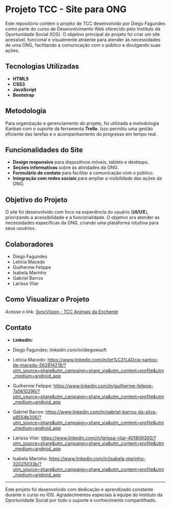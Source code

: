 # Projeto TCC - Site para ONG

Este repositório contém o projeto de TCC desenvolvido por Diego Fagundes como parte do curso de Desenvolvimento Web oferecido pelo Instituto da Oportunidade Social (IOS). O objetivo principal do projeto foi criar um site acessível, funcional e visualmente atraente para atender às necessidades de uma ONG, facilitando a comunicação com o público e divulgando suas ações.

## Tecnologias Utilizadas

- **HTML5**
- **CSS3**
- **JavaScript**
- **Bootstrap**

## Metodologia

Para organização e gerenciamento do projeto, foi utilizada a metodologia Kanban com o suporte da ferramenta **Trello**. Isso permitiu uma gestão eficiente das tarefas e o acompanhamento do progresso em tempo real.

## Funcionalidades do Site

- **Design responsivo** para dispositivos móveis, tablets e desktops.
- **Seções informativas** sobre as atividades da ONG.
- **Formulário de contato** para facilitar a comunicação com o público.
- **Integração com redes sociais** para ampliar a visibilidade das ações da ONG.

## Objetivo do Projeto

O site foi desenvolvido com foco na experiência do usuário (**UI/UX**), priorizando a acessibilidade e a funcionalidade. O objetivo era atender às necessidades específicas da ONG, criando uma plataforma intuitiva para seus usuários.

## Colaboradores

- Diego Fagundes
- Leticia Macedo
- Guilherme Felippe
- Isabela Marinho
- Gabriel Barros
- Larissa Vilar

## Como Visualizar o Projeto

Acesse o link: [SyncVision - TCC Animais da Enchente](https://syncvisionconsultoria.github.io/TCCAnimaisDaEnchente/)

## Contato

- **LinkedIn:**

- Diego Fagundes: linkedin.com/in/diegowsoft
- Leticia Macedo: https://www.linkedin.com/in/let%C3%ADcia-santos-de-macedo-562814218/?utm_source=share&utm_campaign=share_via&utm_content=profile&utm_medium=android_app
- Guilherme Felippe: https://www.linkedin.com/in/guilherme-felippe-7a5610296/?utm_source=share&utm_campaign=share_via&utm_content=profile&utm_medium=android_app
- Gabriel Barros: https://www.linkedin.com/in/gabriel-barros-da-silva-a8554b306/?utm_source=share&utm_campaign=share_via&utm_content=profile&utm_medium=android_app
- Larissa Vilar: https://www.linkedin.com/in/larissa-vilar-401809300/?utm_source=share&utm_campaign=share_via&utm_content=profile&utm_medium=android_app
- Isabela Marinho: https://www.linkedin.com/in/isabela-marinho-32025033b/?utm_source=share&utm_campaign=share_via&utm_content=profile&utm_medium=android_app

---

Este projeto foi desenvolvido com dedicação e aprendizado constante durante o curso no IOS. Agradecimentos especiais à equipe do Instituto da Oportunidade Social por todo o suporte e conhecimento compartilhado.

